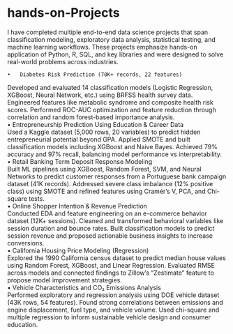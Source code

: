 # hands-on-Projects
I have completed multiple end-to-end data science projects that span classification modeling, exploratory data analysis, statistical testing, and machine learning workflows. These projects emphasize hands-on application of Python, R, SQL, and key libraries and were designed to solve real-world problems across industries.

	•	Diabetes Risk Prediction (70K+ records, 22 features)  
Developed and evaluated 14 classification models (Logistic Regression, XGBoost, Neural Network, etc.) using BRFSS health survey data. Engineered features like metabolic syndrome and composite health risk scores. Performed ROC-AUC optimization and feature reduction through correlation and random forest-based importance analysis.   
•	Entrepreneurship Prediction Using Education & Career Data  
 Used a Kaggle dataset (5,000 rows, 20 variables) to predict hidden entrepreneurial potential beyond GPA. Applied SMOTE and built classification models including XGBoost and Naive Bayes. Achieved 79% accuracy and 97% recall, balancing model performance vs interpretability.   
•	Retail Banking Term Deposit Response Modeling  
 Built ML pipelines using XGBoost, Random Forest, SVM, and Neural Networks to predict customer responses from a Portuguese bank campaign dataset (41K records). Addressed severe class imbalance (12% positive class) using SMOTE and refined features using Cramér’s V, PCA, and Chi-square tests.   
 •	Online Shopper Intention & Revenue Prediction  
 Conducted EDA and feature engineering on an e-commerce behavior dataset (12K+ sessions). Cleaned and transformed behavioral variables like session duration and bounce rates. Built classification models to predict session revenue and proposed actionable business insights to increase conversions.   
 •	California Housing Price Modeling (Regression)  
 Explored the 1990 California census dataset to predict median house values using Random Forest, XGBoost, and Linear Regression. Evaluated RMSE across models and connected findings to Zillow’s “Zestimate” feature to propose model improvement strategies.   
 •	Vehicle Characteristics and CO₂ Emissions Analysis  
 Performed exploratory and regression analysis using DOE vehicle dataset (43K rows, 54 features). Found strong correlations between emissions and engine displacement, fuel type, and vehicle volume. Used chi-square and multiple regression to inform sustainable vehicle design and consumer education.
